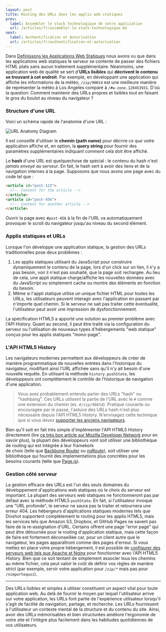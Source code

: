 ```yaml
---
layout: post
title: Routing des URLs dans les applis web statiques
prev:
  label: Assembler le stack technologique de votre application
  url: /articles/fr/assembler-le-stack-technologique.md
next:
  label: Authentification et Autorisation
  url: /articles/fr/authentification-et-autorisation
---
```


Dans [Definissons les Applications Web Statiques](/articles/fr/defining-static-web-apps) nous avons vu que
dans les applications web statiques le serveur se contente de passer des fichiers HTML plats sans aucun traitement 
supplémentaire. Néanmoins, une application web de qualité se sert d'**URLs lisibles** qui **décrivent le contenu se trouvant
à cet endroit**. Par exemple, en développant une application qui affiche les informations de la météo, `/zip/90014` est 
une meilleure manière de représenter la météo à Los Angeles comparé à `/#w-zone.120453931`.
D'où la question: Comment maintenir des URLs propres et lisibles tout en faisant le gros du boulot au niveau du navigateur ?

### Structure d'une URL

Voici un schéma rapide de l'anatomie d'une URL :

<img src="/articles/images/url-anatomy.svg" class="diagram full-width" alt="URL Anatomy Diagram">

Il est conseillé d'utiliser le **chemin (path name)** pour décrire *ce que* votre application affiche et, en option, 
la **query string** pour fournir des paramètres supplémentaires indiquant *comment* cela doit être affiché.

Le **hash** d'une URL est quelquechose de spécial : le contenu du hash n'est *jamais envoyé au serveur*. En fait, le hash
sert à avoir des liens et de la navigation internes à la page. Supposons que nous avons une page avec du code tel que :

```html
<article id="post-123">
  <!-- Content for the article -->
</article>
<article id="post-456">
  <!-- Content for another article -->
</article>
```

Ouvrir la page avec `#post-456` à la fin de l'URL va automatiquement provoquer le scroll du navigateur jusqu'au 
niveau du second élément.

### Applis statiques et URLs

Lorsque l'on développe une application statique, la gestion des URLs traditionnelles pose deux problèmes :  

1. Les applis statiques utilisant du JavaScript pour construire dynamiquement le contenu de la page, lors d'un click sur un lien,
   il n'y a pas besoin, voir il n'est pas souhaité, que la page soit rechargée. Au lieu de cela, une appli statique 
   charge/affiche les nouvelles données avec du JavaScript ou simplement cache ou montre des éléments en fonction du besoin.
2. Même si l'appli statique utilise un unique fichier HTML pour toutes les URLs, les utilisateurs 
   peuvent interagir avec l'application en passant par n'importe quel chemin. Si le serveur ne sait pas traiter 
   cette éventualité, l'utilisateur peut avoir une impression de dysfonctionnement.
   
La spécification HTML5 a apporté une solution au premier problème avec l'API History. Quant au second,
il peut être traité via la configuration du serveur ou l'utilisation de nouveaux types d'hébergements "web statique" 
conçus pour les applis statiques "mono-page".

### L'API HTML5 History

Les navigateurs modernes permettent aux développeurs de créer de manière programmatique de nouvelles entrées dans 
l'historique du navigateur, modifiant ainsi l'URL affichée sans qu'il n'y ait besoin d'une nouvelle requête. 
En utilisant la méthode `history.pushState`, les développeurs ont complêtement le contrôle de l'historique de 
navigation d'une application.

> Vous avez probablement entendu parler des URLs "hash" ou "hashbang". Ces URLs utilisent la partie de l'URL avec le `#` 
> comme une extension du chemin (ex. `#/zip/90014`). Pratique courante ou encouragée par le passé, l'astuce des URLs hash 
> n'est plus nécessaire depuis l'API HTML5 History. N'envisagez cette technique que si vous devez
> [supporter les anciens navigateurs](http://caniuse.com/#search=pushstate).

Bien qu'il soit en fait très simple d'implémenter l'API HTML5 History directement (lire [ce très bon article sur Mozilla Developer Network](https://developer.mozilla.org/en-US/docs/Web/Guide/API/DOM/Manipulating_the_browser_history)
pour en savoir plus), la plupart des développeurs vont soit utiliser une bibliothèque de routing qui est intégrée à leur framekork   
de choix (telle que [Backbone Router](http://backbonejs.org/#Router) ou [ngRoute](http://docs.angularjs.org/api/ngRoute)), 
soit utiliser une bibliothèque qui fournit des implementations plus concrêtes pour les besoins courants (telle que [Page.js](http://visionmedia.github.io/page.js/)).

### Gestion côté serveur

La gestion efficace des URLs est l'un des seuls domaines du développement d'applications web statiques où 
le choix du serveur est important.
La plupart des serveurs web statiques ne fonctionneront pas par défaut avec la méthode HTML5 `pushState`. En fait,
si l'utilisateur invoque une "URL profonde", le serveur ne saura pas la traiter et retournera une erreur 404.
Les hébergeurs d'applications statiques modernes tels que Divshot supportent complètement le routing pour les applis HTML5,
mais les services tels que Amazon S3, Dropbox, et GitHub Pages ne savent pas faire de la re-assignation d'URL.
Certains offrent une page "error page" qui peut être détournée pour le routing d'application statique, mais cette façon de faire
est fortement déconseillée car, pour un client autre que le navigateur, les pages apparaîtront comme des pages d'erreur.
Si vous mettez en place votre propre hébergement, il est possible de [configurer des serveurs web tels que Apache et Nginx](http://readystate4.com/2012/05/17/nginx-and-apache-rewrite-to-support-html5-pushstate/)
pour fonctionner avec l'API HTML5 History.
Bien que ce soit tentant de simplement associer tous les chemins au même fichier, cela peut valoir le coût de définir vos 
règles de manière strict (par exemple, servir votre application pour `/zip/*` mais pas pour `/nimportequoi`).

---

Des URLs lisibles et simples à utiliser constituent un aspect vital pour toute application web. Au delà de fournir le moyen
par lequel l'utilisateur arrive sur votre application, les URLs font partie de l'expérience utilisateur lorsqu'il s'agit de
facilité de navigation, partage, et recherche. Les URLs fournissent à l'utilisateur un contexte mental de la structure 
et du contenu du site. Ainsi, avoir des URLs mémorisables et bien structurées améliore l'ergonomie de votre site 
et l'intègre plus facilement dans les habitudes quotidiennes de vos utilisateurs.
